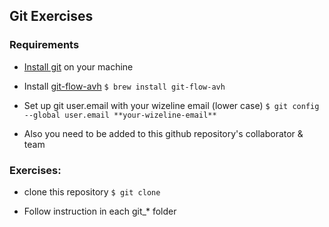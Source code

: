 ## Git Exercises

### Requirements

- [Install git](https://www.atlassian.com/git/tutorials/install-git) on your machine 

- Install [git-flow-avh](https://danielkummer.github.io/git-flow-cheatsheet/)
```$ brew install git-flow-avh```

- Set up git user.email with your wizeline email (lower case)
```$ git config --global user.email **your-wizeline-email** ```

- Also you need to be added to this github repository's collaborator & team


### Exercises:
-  clone this repository
```$ git clone ```

- Follow instruction in each git_* folder

